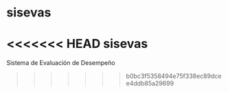 sisevas
=======

<<<<<<< HEAD
sisevas
=======
Sistema de Evaluación de Desempeño
>>>>>>> b0bc3f5358494e75f338ec89dcee4ddb85a29699
